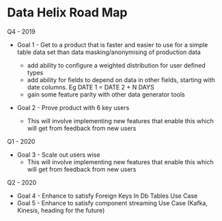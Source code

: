 # Data Helix Road Map

Q4 - 2019
- Goal 1 - Get to a product that is faster and  easier to use for a simple table data set than data masking/anonymising of production data
  - add ability to configure a weighted distribution for user defined types
  - add ability for fields to depend on data in other fields, starting with date columns.  Eg DATE 1 = DATE 2 + N DAYS
  - gain some feature parity with other data generator tools

- Goal 2 - Prove product with 6 key users
  - This will involve implementing new features that enable this which will get from feedback from new users

Q1 - 2020
- Goal 3 - Scale out users wise
  - This will involve implementing new features that enable this which will get from feedback from new users

Q2 - 2020
- Goal 4 - Enhance to satisfy Foreign Keys In Db Tables Use Case
- Goal 5 - Enhance to satisfy component streaming Use Case (Kafka, Kinesis, heading for the future)


